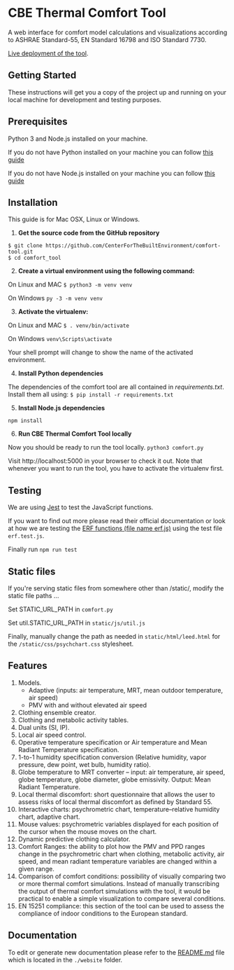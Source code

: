 # CBE Thermal Comfort Tool

A web interface for comfort model calculations and visualizations according to ASHRAE Standard-55, EN Standard 16798 and ISO Standard 7730. 

[Live deployment of the tool](http://comfort.cbe.berkeley.edu/).

## Getting Started

These instructions will get you a copy of the project up and running on your local machine for development and testing purposes.

## Prerequisites

Python 3 and Node.js installed on your machine.

If you do not have Python installed on your machine you can follow [this guide](https://wiki.python.org/moin/BeginnersGuide/Download)

If you do not have Node.js installed on your machine you can follow [this guide](https://nodejs.org/en/download/)

## Installation

This guide is for Mac OSX, Linux or Windows.

1. **Get the source code from the GitHub repository**
```
$ git clone https://github.com/CenterForTheBuiltEnvironment/comfort-tool.git
$ cd comfort_tool
```
2. **Create a virtual environment using the following command:**

On Linux and MAC ` $ python3 -m venv venv `

On Windows ` py -3 -m venv venv `

3. **Activate the virtualenv:**

On Linux and MAC ` $ . venv/bin/activate `

On Windows ` venv\Scripts\activate `

Your shell prompt will change to show the name of the activated environment.

4. **Install Python dependencies**

The dependencies of the comfort tool are all contained in *requirements.txt*. 
Install them all using:
`$ pip install -r requirements.txt`

5. **Install Node.js dependencies**

`npm install`

6. **Run CBE Thermal Comfort Tool locally**

Now you should be ready to run the tool locally.
`python3 comfort.py`

Visit http://localhost:5000 in your browser to check it out. 
Note that whenever you want to run the tool, you have to activate the virtualenv first.

## Testing

We are using [Jest](https://jestjs.io/docs/en/getting-started.html) to test the JavaScript functions.

If you want to find out more please read their official documentation or look at how we are testing the [ERF functions (file name erf.js)](https://github.com/CenterForTheBuiltEnvironment/comfort_tool/blob/master/static/js/erf.js) using the test file `erf.test.js`.

Finally run `npm run test`

## Static files
If you're serving static files from somewhere other than /static/, modify the static file paths ...

Set STATIC_URL_PATH in `comfort.py`

Set util.STATIC_URL_PATH in `static/js/util.js`

Finally, manually change the path as needed in `static/html/leed.html` for the `/static/css/psychchart.css` stylesheet.

## Features

1. Models.
    * Adaptive (inputs: air temperature, MRT, mean outdoor temperature, air speed)
    * PMV with and without elevated air speed
2. Clothing ensemble creator.
3. Clothing and metabolic activity tables.
4. Dual units (SI, IP).
5. Local air speed control.
6. Operative temperature specification or Air temperature and Mean Radiant Temperature specification.
7. 1-to-1 humidity specification conversion (Relative humidity, vapor pressure, dew point, wet bulb, humidity ratio).
8. Globe temperature to MRT converter – input: air temperature, air speed, globe temperature, globe diameter, globe emissivity. Output: Mean Radiant Temperature.
9. Local thermal discomfort: short questionnaire that allows the user to assess risks of local thermal discomfort as defined by Standard 55.
10. Interactive charts: psychrometric chart, temperature–relative humidity chart, adaptive chart.
11. Mouse values: psychrometric variables displayed for each position of the cursor when the mouse moves on the chart.
12. Dynamic predictive clothing calculator.
13. Comfort Ranges: the ability to plot how the PMV and PPD ranges change in the psychrometric chart when clothing, metabolic activity, air speed, and mean radiant temperature variables are changed within a given range.
14. Comparison of comfort conditions: possibility of visually comparing two or more thermal comfort simulations. Instead of manually transcribing the output of thermal comfort simulations with the tool, it would be practical to enable a simple visualization to compare several conditions.
15. EN 15251 compliance: this section of the tool can be used to assess the compliance of indoor conditions to the European standard.


## Documentation
To edit or generate new documentation please refer to the [README.md](https://github.com/CenterForTheBuiltEnvironment/comfort_tool/blob/master/website/README.md) file which is located in the `./website` folder.